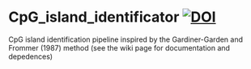 # CpG_island_identificator [![DOI](https://zenodo.org/badge/DOI/10.5281/zenodo.5135097.svg)](https://doi.org/10.5281/zenodo.5135097)
CpG island identification pipeline inspired by the  Gardiner-Garden and Frommer (1987) method (see the wiki page for documentation and depedences)
